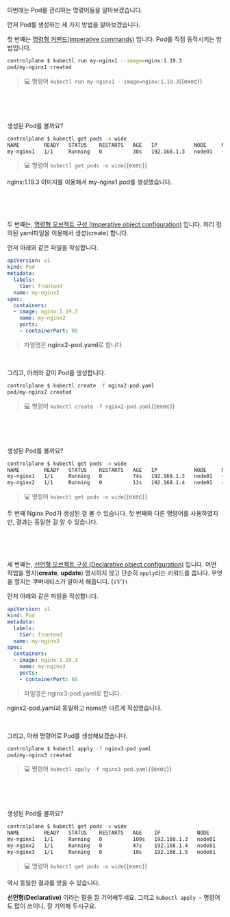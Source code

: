 이번에는 Pod를 관리하는 명령어들을 알아보겠습니다.

먼저 Pod를 생성하는 세 가지 방법을 알아보겠습니다.

첫 번째는 [명령형 커맨드(Imperative commands)](https://kubernetes.io/ko/docs/concepts/overview/working-with-objects/object-management/#%EB%AA%85%EB%A0%B9%ED%98%95-%EC%BB%A4%EB%A7%A8%EB%93%9C) 입니다.
Pod를 직접 동작시키는 방법입니다.

```bash
controlplane $ kubectl run my-nginx1 --image=nginx:1.19.3
pod/my-nginx1 created
```

> 💻 명령어 `kubectl run my-nginx1 --image=nginx:1.19.3`{{exec}}

<br><br><br>

생성된 Pod를 볼까요?
```bash
controlplane $ kubectl get pods -o wide
NAME        READY   STATUS    RESTARTS   AGE   IP            NODE     NOMINATED NODE   READINESS GATES
my-nginx1   1/1     Running   0          38s   192.168.1.3   node01   <none>           <none>
```

> 💻 명령어 `kubectl get pods -o wide`{{exec}}


nginx:1.19.3 이미지를 이용해서 my-nginx1 pod를 생성했습니다.

<br><br><br>

두 번째는, [명령형 오브젝트 구성 (Imperative object configuration)](https://kubernetes.io/ko/docs/concepts/overview/working-with-objects/object-management/#%EB%AA%85%EB%A0%B9%ED%98%95-%EC%98%A4%EB%B8%8C%EC%A0%9D%ED%8A%B8-%EA%B5%AC%EC%84%B1) 입니다.
미리 정의된 yaml파일을 이용해서 생성(create) 합니다.

먼저 아래와 같은 파일을 작성합니다.
```yaml
apiVersion: v1
kind: Pod
metadata:
  labels:
    tier: frontend
  name: my-nginx2
spec:
  containers:
  - image: nginx:1.19.3
    name: my-nginx2
    ports:
    - containerPort: 80
```
> 파일명은 **nginx2-pod.yaml**로 합니다.

<br>

그리고, 아래와 같이 Pod를 생성합니다.
```bash
controlplane $ kubectl create -f nginx2-pod.yaml
pod/my-nginx2 created
```

> 💻 명령어 `kubectl create -f nginx2-pod.yaml`{{exec}}

<br><br><br>

생성된 Pod를 볼까요?

```bash
controlplane $ kubectl get pods -o wide
NAME        READY   STATUS    RESTARTS   AGE   IP            NODE     NOMINATED NODE   READINESS GATES
my-nginx1   1/1     Running   0          74s   192.168.1.3   node01   <none>           <none>
my-nginx2   1/1     Running   0          12s   192.168.1.4   node01   <none>           <none>
```

> 💻 명령어 `kubectl get pods -o wide`{{exec}}

두 번째 Nginx Pod가 생성된 걸 볼 수 있습니다.
첫 번째와 다른 명령어를 사용하였지만, 결과는 동일한 걸 알 수 있습니다.

<br><br><br>

세 번째는, [선언형 오브젝트 구성 (Declarative object configuration)](https://kubernetes.io/ko/docs/concepts/overview/working-with-objects/object-management/#%EB%AA%85%EB%A0%B9%ED%98%95-%EC%98%A4%EB%B8%8C%EC%A0%9D%ED%8A%B8-%EA%B5%AC%EC%84%B1) 입니다.
어떤 작업을 할지(**create**, **update**) 명시하지 않고 단순히 `apply`라는 키워드를 씁니다.
무엇을 할지는 쿠버네티스가 알아서 해줍니다. (ง˙∇˙)ว

먼저 아래와 같은 파일을 작성합니다.
```yaml
apiVersion: v1
kind: Pod
metadata:
  labels:
    tier: frontend
  name: my-nginx3
spec:
  containers:
  - image: nginx:1.19.3
    name: my-nginx3
    ports:
    - containerPort: 80
```
> 파일명은 nginx3-pod.yaml로 합니다.

nginx2-pod.yaml과 동일하고 name만 다르게 작성했습니다.

<br>

그리고, 아래 명령어로 Pod를 생성해보겠습니다.
```bash
controlplane $ kubectl apply -f nginx3-pod.yaml
pod/my-nginx3 created
```

> 💻 명령어 `kubectl apply -f nginx3-pod.yaml`{{exec}}

<br><br><br>

생성된 Pod를 볼까요?

```bash
controlplane $ kubectl get pods -o wide
NAME        READY   STATUS    RESTARTS   AGE    IP            NODE     NOMINATED NODE   READINESS GATES
my-nginx1   1/1     Running   0          109s   192.168.1.3   node01   <none>           <none>
my-nginx2   1/1     Running   0          47s    192.168.1.4   node01   <none>           <none>
my-nginx3   1/1     Running   0          10s    192.168.1.5   node01   <none>           <none>
```

> 💻 명령어 `kubectl get pods -o wide`{{exec}}

역시 동일한 결과를 얻을 수 있습니다.

**선언형(Declarative)** 이라는 말을 잘 기억해두세요.
그리고 `kubectl apply ~` 명령어도 많이 쓰이니, 잘 기억해 두시구요.

